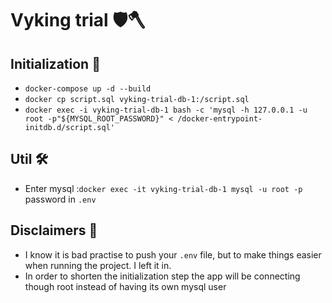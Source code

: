 # Vyking trial 🛡🪓
## Initialization 🏁
- `docker-compose up -d --build`
- `docker cp script.sql vyking-trial-db-1:/script.sql`
- `docker exec -i vyking-trial-db-1 bash -c 'mysql -h 127.0.0.1 -u root -p"${MYSQL_ROOT_PASSWORD}" < /docker-entrypoint-initdb.d/script.sql'`

## Util 🛠
- Enter mysql :`docker exec -it vyking-trial-db-1 mysql -u root -p` password in `.env`

## Disclaimers 📃
- I know it is bad practise to push your `.env` file, but to make things easier when running the project. I left it in.
- In order to shorten the initialization step the app will be connecting though root instead of having its own mysql user 